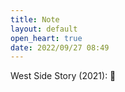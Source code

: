 ```yaml
---
title: Note
layout: default
open_heart: true
date: 2022/09/27 08:49
---
```


West Side Story (2021): 🙁
